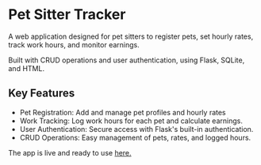 # Pet Sitter Tracker

A web application designed for pet sitters to register pets, set hourly rates, track work hours, and monitor earnings. 

Built with CRUD operations and user authentication, using Flask, SQLite, and HTML.

## Key Features
- Pet Registration: Add and manage pet profiles and hourly rates
- Work Tracking: Log work hours for each pet and calculate earnings.
- User Authentication: Secure access with Flask's built-in authentication.
- CRUD Operations: Easy management of pets, rates, and logged hours.

The app is live and ready to use [here.](https://pet-sitting-app.onrender.com)